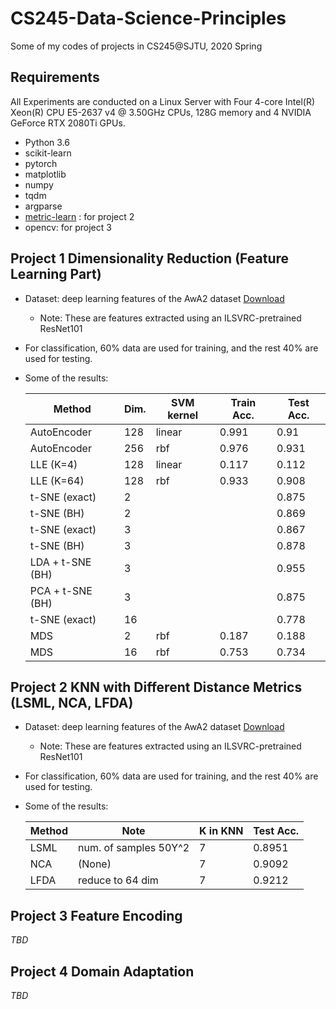 # CS245-Data-Science-Principles
Some of my codes of projects in CS245@SJTU, 2020 Spring

## Requirements

All Experiments are conducted on a Linux Server with Four 4-core Intel(R) Xeon(R) CPU E5-2637 v4 @ 3.50GHz CPUs, 128G memory and 4 NVIDIA GeForce RTX 2080Ti GPUs.

- Python 3.6
- scikit-learn
- pytorch
- matplotlib
- numpy
- tqdm
- argparse
- [metric-learn](http://contrib.scikit-learn.org/metric-learn/) : for project 2
- opencv: for project 3

## Project 1 Dimensionality Reduction (Feature Learning Part)

- Dataset: deep learning features of the AwA2 dataset [Download](http://cvml.ist.ac.at/AwA2/AwA2-features.zip)

  - Note: These are features extracted using an ILSVRC-pretrained ResNet101

- For classification, 60% data are used for training, and the rest 40% are used for testing.

- Some of the results:

  | Method           | Dim. | SVM kernel | Train Acc. | Test Acc. |
  | ---------------- | ---- | ---------- | ---------- | --------- |
  | AutoEncoder      | 128  | linear     | 0.991      | 0.91      |
  | AutoEncoder      | 256  | rbf        | 0.976      | 0.931     |
  | LLE (K=4)        | 128  | linear     | 0.117      | 0.112     |
  | LLE (K=64)       | 128  | rbf        | 0.933      | 0.908     |
  | t-SNE (exact)    | 2    |            |            | 0.875     |
  | t-SNE (BH)       | 2    |            |            | 0.869     |
  | t-SNE (exact)    | 3    |            |            | 0.867     |
  | t-SNE (BH)       | 3    |            |            | 0.878     |
  | LDA + t-SNE (BH) | 3    |            |            | 0.955     |
  | PCA + t-SNE (BH) | 3    |            |            | 0.875     |
  | t-SNE (exact)    | 16   |            |            | 0.778     |
  | MDS              | 2    | rbf        | 0.187      | 0.188     |
  | MDS              | 16   | rbf        | 0.753      | 0.734     |


## Project 2 KNN with Different Distance Metrics (LSML, NCA, LFDA)

- Dataset: deep learning features of the AwA2 dataset [Download](http://cvml.ist.ac.at/AwA2/AwA2-features.zip)

  - Note: These are features extracted using an ILSVRC-pretrained ResNet101

- For classification, 60% data are used for training, and the rest 40% are used for testing.

- Some of the results:

  | Method | Note                  | K in KNN | Test Acc. |
  | ------ | --------------------- | -------- | --------- |
  | LSML   | num. of samples 50Y^2 | 7        | 0.8951    |
  | NCA    | (None)                | 7        | 0.9092    |
  | LFDA   | reduce to 64 dim      | 7        | 0.9212    |


## Project 3 Feature Encoding

*TBD*

## Project 4 Domain Adaptation

*TBD*

